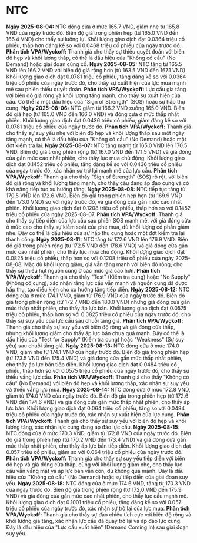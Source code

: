 # NTC

**Ngày 2025-08-04:** NTC đóng cửa ở mức 165.7 VND, giảm nhẹ từ 165.8 VND của ngày trước đó. Biên độ giá trong phiên hẹp (từ 165.0 VND đến 166.4 VND) cho thấy sự lưỡng lự. Khối lượng giao dịch đạt 0.0364 triệu cổ phiếu, thấp hơn đáng kể so với 0.0468 triệu cổ phiếu của ngày trước đó. **Phân tích VPA/Wyckoff:** Thanh giá cho thấy sự thiếu quyết đoán với biên độ hẹp và khối lượng thấp, có thể là dấu hiệu của "Không có cầu" (No Demand) hoặc giai đoạn củng cố.
**Ngày 2025-08-05:** NTC tăng từ 165.5 VND lên 166.2 VND với biên độ giá rộng hơn (từ 163.5 VND đến 167.1 VND). Khối lượng giao dịch đạt 0.0781 triệu cổ phiếu, tăng đáng kể so với 0.0364 triệu cổ phiếu của ngày trước đó, cho thấy sự xuất hiện của lực mua mạnh mẽ sau phiên thiếu quyết đoán. **Phân tích VPA/Wyckoff:** Lực cầu gia tăng với biên độ giá rộng và khối lượng tăng mạnh, cho thấy sự xuất hiện của cầu. Có thể là một dấu hiệu của "Sign of Strength" (SOS) hoặc sự hấp thụ cung.
**Ngày 2025-08-06:** NTC giảm từ 166.2 VND xuống 165.0 VND. Biên độ giá hẹp (từ 165.0 VND đến 166.0 VND) và đóng cửa ở mức thấp nhất phiên. Khối lượng giao dịch đạt 0.0436 triệu cổ phiếu, giảm đáng kể so với 0.0781 triệu cổ phiếu của ngày trước đó. **Phân tích VPA/Wyckoff:** Thanh giá cho thấy sự suy yếu nhẹ với biên độ hẹp và khối lượng thấp sau một ngày tăng mạnh, có thể là dấu hiệu của "Không có cầu" (No Demand) hoặc một đợt kiểm tra lại.
**Ngày 2025-08-07:** NTC tăng mạnh từ 165.0 VND lên 170.5 VND. Biên độ giá trong phiên rộng (từ 167.0 VND đến 171.5 VND) và giá đóng cửa gần mức cao nhất phiên, cho thấy lực mua chủ động. Khối lượng giao dịch đạt 0.1452 triệu cổ phiếu, tăng đáng kể so với 0.0436 triệu cổ phiếu của ngày trước đó, xác nhận sự trở lại mạnh mẽ của lực cầu. **Phân tích VPA/Wyckoff:** Thanh giá cho thấy "Sign of Strength" (SOS) rõ rệt, với biên độ giá rộng và khối lượng tăng mạnh, cho thấy cầu đang áp đảo cung và có khả năng tiếp tục xu hướng tăng.
**Ngày 2025-08-08:** NTC tiếp tục tăng từ 170.5 VND lên 172.6 VND. Biên độ giá trong phiên hẹp hơn (từ 169.9 VND đến 173.0 VND) so với ngày trước đó, và giá đóng cửa gần mức cao nhất phiên. Khối lượng giao dịch đạt 0.1208 triệu cổ phiếu, thấp hơn so với 0.1452 triệu cổ phiếu của ngày 2025-08-07. **Phân tích VPA/Wyckoff:** Thanh giá cho thấy sự tiếp diễn của lực cầu sau phiên SOS mạnh mẽ, với giá đóng cửa ở mức cao cho thấy sự kiểm soát của phe mua, dù khối lượng có phần giảm nhẹ. Đây có thể là dấu hiệu của sự hấp thụ cung hoặc một đợt kiểm tra lại thành công.
**Ngày 2025-08-11:** NTC tăng từ 172.6 VND lên 176.9 VND. Biên độ giá trong phiên rộng (từ 172.5 VND đến 178.6 VND) và giá đóng cửa gần mức cao nhất phiên, cho thấy lực mua chủ động. Khối lượng giao dịch đạt 0.0825 triệu cổ phiếu, thấp hơn so với 0.1208 triệu cổ phiếu của ngày 2025-08-08. Mặc dù khối lượng giảm, giá vẫn tăng mạnh với biên độ rộng, cho thấy sự thiếu hụt nguồn cung ở các mức giá cao hơn. **Phân tích VPA/Wyckoff:** Thanh giá cho thấy "Test" (Kiểm tra cung) hoặc "No Supply" (Không có cung), xác nhận rằng lực cầu vẫn mạnh và nguồn cung đã được hấp thụ, tạo điều kiện cho xu hướng tăng tiếp diễn.
**Ngày 2025-08-12:** NTC đóng cửa ở mức 174.1 VND, giảm từ 176.9 VND của ngày trước đó. Biên độ giá trong phiên rộng (từ 172.7 VND đến 180.0 VND) nhưng giá đóng cửa gần mức thấp nhất phiên, cho thấy áp lực bán. Khối lượng giao dịch đạt 0.0575 triệu cổ phiếu, thấp hơn so với 0.0825 triệu cổ phiếu của ngày trước đó, cho thấy sự suy yếu của lực cầu sau chuỗi tăng giá. **Phân tích VPA/Wyckoff:** Thanh giá cho thấy sự suy yếu với biên độ rộng và giá đóng cửa thấp, nhưng khối lượng giảm cho thấy áp lực bán chưa quá mạnh. Đây có thể là dấu hiệu của "Test for Supply" (Kiểm tra cung) hoặc "Weakness" (Sự suy yếu) sau chuỗi tăng giá.
**Ngày 2025-08-13:** NTC đóng cửa ở mức 174.0 VND, giảm nhẹ từ 174.1 VND của ngày trước đó. Biên độ giá trong phiên hẹp (từ 173.5 VND đến 175.4 VND) và giá đóng cửa gần mức thấp nhất phiên, cho thấy áp lực bán tiếp diễn. Khối lượng giao dịch đạt 0.0484 triệu cổ phiếu, thấp hơn so với 0.0575 triệu cổ phiếu của ngày trước đó, cho thấy sự thiếu vắng lực cầu. **Phân tích VPA/Wyckoff:** Thanh giá cho thấy "Không có cầu" (No Demand) với biên độ hẹp và khối lượng thấp, xác nhận sự suy yếu và thiếu vắng lực mua.
**Ngày 2025-08-14:** NTC đóng cửa ở mức 172.8 VND, giảm từ 174.0 VND của ngày trước đó. Biên độ giá trong phiên hẹp (từ 172.6 VND đến 174.6 VND) và giá đóng cửa gần mức thấp nhất phiên, cho thấy áp lực bán. Khối lượng giao dịch đạt 0.064 triệu cổ phiếu, tăng so với 0.0484 triệu cổ phiếu của ngày trước đó, xác nhận sự xuất hiện của lực cung. **Phân tích VPA/Wyckoff:** Thanh giá cho thấy sự suy yếu với biên độ hẹp và khối lượng tăng, xác nhận lực cung đang áp đảo lực cầu.
**Ngày 2025-08-15:** NTC đóng cửa ở mức 170.3 VND, giảm từ 172.8 VND của ngày trước đó. Biên độ giá trong phiên hẹp (từ 170.2 VND đến 173.4 VND) và giá đóng cửa gần mức thấp nhất phiên, cho thấy áp lực bán tiếp diễn. Khối lượng giao dịch đạt 0.057 triệu cổ phiếu, giảm so với 0.064 triệu cổ phiếu của ngày trước đó. **Phân tích VPA/Wyckoff:** Thanh giá cho thấy sự suy yếu tiếp diễn với biên độ hẹp và giá đóng cửa thấp, cùng với khối lượng giảm nhẹ, cho thấy lực cầu vẫn vắng mặt và áp lực bán vẫn còn, dù không quá mạnh. Đây là dấu hiệu của "Không có cầu" (No Demand) hoặc sự tiếp diễn của giai đoạn suy yếu.
**Ngày 2025-08-18:** NTC đóng cửa ở mức 174.6 VND, tăng từ 170.3 VND của ngày trước đó. Biên độ giá trong phiên rộng (từ 172.0 VND đến 175.9 VND) và giá đóng cửa gần mức cao nhất phiên, cho thấy lực cầu mạnh mẽ. Khối lượng giao dịch đạt 0.1001 triệu cổ phiếu, tăng đáng kể so với 0.057 triệu cổ phiếu của ngày trước đó, xác nhận sự trở lại của lực mua. **Phân tích VPA/Wyckoff:** Thanh giá cho thấy sự đảo chiều tích cực với biên độ rộng và khối lượng gia tăng, xác nhận lực cầu đã quay trở lại và áp đảo lực cung. Đây là dấu hiệu của "Lực cầu xuất hiện" (Demand Coming In) sau giai đoạn suy yếu.
